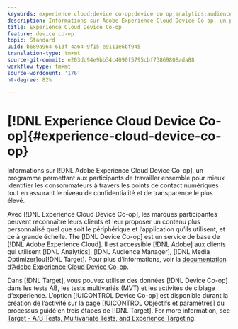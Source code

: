 ```yaml
---
keywords: experience cloud;device co-op;device co op;analytics;audience manager;aam;media optimizer;device graph
description: Informations sur Adobe Experience Cloud Device Co-op, un programme permettant aux participants de travailler ensemble pour mieux identifier les consommateurs à travers les points de contact numériques tout en assurant le niveau de confidentialité et de transparence le plus élevé.
title: Experience Cloud Device Co-op
feature: device co-op
topic: Standard
uuid: b689a964-613f-4a64-9f15-e9111e6bf945
translation-type: tm+mt
source-git-commit: e203dc94e9bb34c4090f5795cbf73869808ada88
workflow-type: tm+mt
source-wordcount: '176'
ht-degree: 82%

---
```



# [!DNL Experience Cloud Device Co-op]{#experience-cloud-device-co-op}

Informations sur [!DNL Adobe Experience Cloud Device Co-op], un programme permettant aux participants de travailler ensemble pour mieux identifier les consommateurs à travers les points de contact numériques tout en assurant le niveau de confidentialité et de transparence le plus élevé.

Avec [!DNL Experience Cloud Device Co-op], les marques participantes peuvent reconnaître leurs clients et leur proposer un contenu plus personnalisé quel que soit le périphérique et l’application qu’ils utilisent, et ce à grande échelle. The [!DNL Device Co-op] est un service de base de [!DNL Adobe Experience Cloud]. Il est accessible [!DNL Adobe] aux clients qui utilisent [!DNL Analytics], [!DNL Audience Manager], [!DNL Media Optimizer]ou[!DNL Target]. Pour plus d’informations, voir la [documentation d’Adobe Experience Cloud Device Co-op](https://docs.adobe.com/content/help/en/device-co-op/using/home.html).

Dans [!DNL Target], vous pouvez utiliser des données [!DNL Device Co-op] dans les tests AB, les tests multivariés (MVT) et les activités de ciblage d’expérience. L’option [!UICONTROL Device Co-op] est disponible durant la création de l’activité sur la page [!UICONTROL Objectifs et paramètres] du processus guidé en trois étapes de [!DNL Target]. For more information, see [Target - A/B Tests, Multivariate Tests, and Experience Targeting](https://docs.adobe.com/content/help/en/device-co-op/using/data/target.html).

